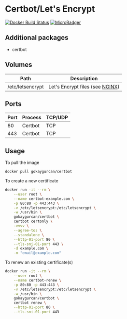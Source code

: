 # Certbot/Let's Encrypt

[![Docker Build Status](https://img.shields.io/docker/build/gokaygurcan/certbot.svg?style=for-the-badge&logo=docker&colorA=22b8eb)](https://hub.docker.com/r/gokaygurcan/certbot/) [![MicroBadger](https://img.shields.io/microbadger/image-size/gokaygurcan/certbot.svg?style=for-the-badge&colorA=337ab7&colorB=252528)](https://microbadger.com/images/gokaygurcan/certbot)

## Additional packages

- certbot

## Volumes

| Path             | Description                                                                        |
| ---------------- | ---------------------------------------------------------------------------------- |
| /etc/letsencrypt | Let's Encrypt files (see [NGINX](https://github.com/gokaygurcan/dockerfile-nginx)) |

## Ports

| Port | Process | TCP/UDP |
| ---- | ------- | ------- |
| 80   | Certbot | TCP     |
| 443  | Certbot | TCP     |

## Usage

To pull the image

```bash
docker pull gokaygurcan/certbot
```

To create a new certificate

```bash
docker run -it --rm \
    --user root \
    --name certbot-example.com \
    -p 80:80 -p 443:443 \
    -v /etc/letsencrypt:/etc/letsencrypt \
    -w /usr/bin \
    gokaygurcan/certbot \
    certbot certonly \
    -vvvv \
    --agree-tos \
    --standalone \
    --http-01-port 80 \
    --tls-sni-01-port 443 \
    -d example.com \
    -m "email@example.com"
```

To renew an existing certificate(s)

```bash
docker run -it --rm \
    --user root \
    --name certbot-renew \
    -p 80:80 -p 443:443 \
    -v /etc/letsencrypt:/etc/letsencrypt \
    -w /usr/bin \
    gokaygurcan/certbot \
    certbot renew \
    --http-01-port 80 \
    --tls-sni-01-port 443
```
